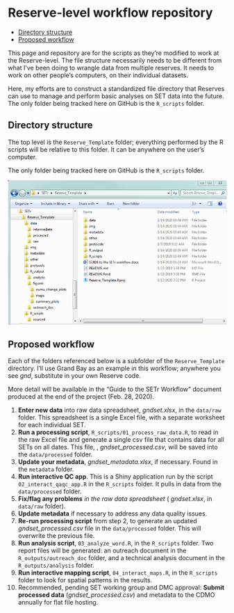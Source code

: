 Reserve-level workflow repository
================

  - [Directory structure](#directory-structure)
  - [Proposed workflow](#proposed-workflow)

This page and repository are for the scripts as they’re modified to work
at the Reserve-level. The file structure necessarily needs to be
different from what I’ve been doing to wrangle data from multiple
reserves. It needs to work on other people’s computers, on their
individual datasets.

Here, my efforts are to construct a standardized file directory that
Reserves can use to manage and perform basic analyses on SET data into
the future. The only folder being tracked here on GitHub is the
`R_scripts` folder.

## Directory structure

The top level is the `Reserve_Template` folder; everything performed by
the R scripts will be relative to this folder. It can be anywhere on the
user’s computer.

The only folder being tracked here on GitHub is the `R_scripts` folder.

![](2020-01-14_SETr_directory.png)<!-- -->

## Proposed workflow

Each of the folders referenced below is a subfolder of the
`Reserve_Template` directory. I’ll use Grand Bay as an example in this
workflow; anywhere you see *gnd*, substitute in your own Reserve code.

More detail will be available in the “Guide to the SETr Workflow”
document produced at the end of the project (Feb. 28, 2020).

1.  **Enter new data** into raw data spreadsheet, *gndset.xlsx*, in the
    `data/raw` folder. This spreadsheet is a single Excel file, with a
    separate worksheet for each individual SET.  
2.  **Run a processing script**, `R_scripts/01_process_raw_data.R`, to
    read in the raw Excel file and generate a single csv file that
    contains data for all SETs on all dates. This file, ,
    *gndset\_processed.csv*, will be saved into the `data/processed`
    folder.  
3.  **Update your metadata**, *gndset\_metadata.xlsx*, if necessary.
    Found in the `metadata` folder.  
4.  **Run interactive QC app**. This is a Shiny application run by the
    script `02_interact_qaqc_app.R` in the `R_scripts` folder. It pulls
    in data from the `data/processed` folder.  
5.  **Fix/flag any problems** *in the raw data spreadsheet* (
    *gndset.xlsx*, in `data/raw` folder).  
6.  **Update metadata** if necessary to address any data quality
    issues.  
7.  **Re-run processing script** from step 2, to generate an updated
    *gndset\_processed.csv* file in the `data/processed` folder. This
    will overwrite the previous file.  
8.  **Run analysis script**, `03_analyze_word.R`, in the `R_scripts`
    folder. Two report files will be generated: an outreach document in
    the `R_outputs/outreach_doc` folder, and a technical analysis
    document in the `R_outputs/analysis` folder.  
9.  **Run interactive mapping script**, `04_interact_maps.R`, in the
    `R_scripts` folder to look for spatial patterns in the results.  
10. Recommended, pending SET working group and DMC approval: **Submit
    processed data** (*gndset\_processed.csv*) and metadata to the CDMO
    annually for flat file hosting.
